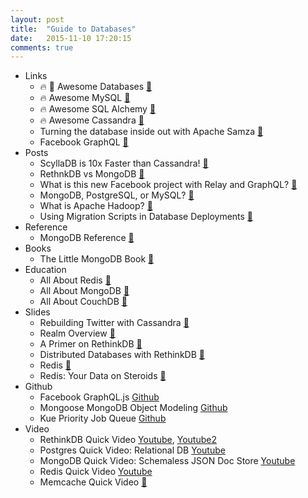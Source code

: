 ```yaml
---
layout: post
title:  "Guide to Databases"
date:   2015-11-10 17:20:15
comments: true
---
```


- Links
    - :fire: :raised_hands: Awesome Databases [:link:](https://github.com/numetriclabz/awesome-db)
    - :fire: Awesome MySQL [:link:](https://github.com/shlomi-noach/awesome-mysql/blob/gh-pages/index.md)
    - :fire: Awesome SQL Alchemy [:link:](https://github.com/dahlia/awesome-sqlalchemy)
    - :fire: Awesome Cassandra [:link:](https://github.com/yikebocai/awesome-cassandra)
    - Turning the database inside out with Apache Samza [:link:](http://www.confluent.io/blog/turning-the-database-inside-out-with-apache-samza/)
    - Facebook GraphQL [:link:](https://github.com/facebook/graphql)
- Posts
    - ScyllaDB is 10x Faster than Cassandra! [:link:](http://www.scylladb.com/)
    - RethnkDB vs MongoDB [:link:](https://www.rethinkdb.com/docs/rethinkdb-vs-mongodb/)
    - What is this new Facebook project with Relay and GraphQL? [:link:](http://facebook.github.io/react/blog/2015/02/20/introducing-relay-and-graphql.html)
    - MongoDB, PostgreSQL, or MySQL? [:link:](https://www.quora.com/Which-database-should-I-use-for-a-killer-web-application-MongoDB-PostgreSQL-or-MySQL)
    - What is Apache Hadoop? [:link:](https://hadoop.apache.org/)
    - Using Migration Scripts in Database Deployments [:link:](https://www.simple-talk.com/sql/database-administration/using-migration-scripts-in-database-deployments/)
- Reference
    - MongoDB Reference [:link:](https://dzone.com/refcardz/mongodb)
- Books
    - The Little MongoDB Book [:link:](http://openmymind.net/mongodb.pdf)
- Education
    - All About Redis [:link:](http://www.javacodegeeks.com/2015/09/redis-a-nosql-key-value-store.html)
    - All About MongoDB [:link:](http://www.javacodegeeks.com/2015/09/mongodb-a-scalable-nosql-db.html)
    - All About CouchDB [:link:](http://www.webcodegeeks.com/web-development/couchdb-database-for-the-web/) 
- Slides
    - Rebuilding Twitter with Cassandra [:floppy_disk:](https://speakerdeck.com/matthewrudy/rebuilding-twitter-with-cassandra-and-ruby)
    - Realm Overview [:floppy_disk:](https://speakerdeck.com/jpsim/realm-overview)
    - A Primer on RethinkDB [:floppy_disk:](https://speakerdeck.com/marceloalves/rethinkdb-primer)
    - Distributed Databases with RethinkDB [:floppy_disk:](https://speakerdeck.com/segphault/rethinkdb-training-course)
    - Redis [:floppy_disk:](https://speakerdeck.com/swanson/redis-swiss-army-knife)
    - Redis: Your Data on Steroids [:floppy_disk:](https://speakerdeck.com/ndemoor/redis-your-data-on-steroids)
- Github
    - Facebook GraphQL.js [Github](https://github.com/graphql/graphql-js)
    - Mongoose MongoDB Object Modeling [Github](https://github.com/Automattic/mongoose)
    - Kue Priority Job Queue [Github](https://github.com/Automattic/kue)
- Video
    - RethinkDB Quick Video [Youtube](https://www.youtube.com/watch?v=qKPKsBNw604), [Youtube2](https://www.youtube.com/watch?v=rpMJV6Xn1p4)
    - Postgres Quick Video: Relational DB [Youtube](https://www.youtube.com/watch?v=GI3eO14Fy90)
    - MongoDB Quick Video: Schemaless JSON Doc Store [Youtube](https://www.youtube.com/watch?v=rnIx_QPngUM)
    - Redis Quick Video [Youtube](https://www.youtube.com/watch?v=7W1n_SwTw14)
    - Memcache Quick Video [:link:](https://www.youtube.com/watch?v=-h9q2FmX4eo)
